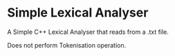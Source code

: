 # Simple Lexical Analyser
 A Simple C++ Lexical Analyser that reads from a .txt file. 

Does not perform Tokenisation operation. 

